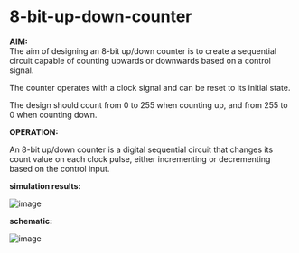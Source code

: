 # 8-bit-up-down-counter
**AIM:**  
The aim of designing an 8-bit up/down counter is to create a sequential circuit capable of counting upwards or downwards based on a control signal. 

The counter operates with a clock signal and can be reset to its initial state. 

The design should count from 0 to 255 when counting up, and from 255 to 0 when counting down.

**OPERATION:**

An 8-bit up/down counter is a digital sequential circuit that changes its count value on each clock pulse, either incrementing or decrementing based on the control input.

**simulation results:**

![image](https://github.com/user-attachments/assets/cf630799-d224-404f-9120-ca1b2ecc5c60)

**schematic:**

![image](https://github.com/user-attachments/assets/76687bdb-0dd2-400f-bc8d-8bb18d354761)
